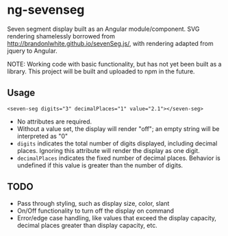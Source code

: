 # ng-sevenseg

Seven segment display built as an Angular module/component. SVG rendering shamelessly
borrowed from http://brandonlwhite.github.io/sevenSeg.js/, with rendering adapted
from jquery to Angular.

NOTE: Working code with basic functionality, but has not yet been built as a library. This
project will be built and uploaded to npm in the future.

## Usage

`<seven-seg digits="3" decimalPlaces="1" value="2.1"></seven-seg>`

* No attributes are required.
* Without a value set, the display will render "off"; an empty string will be interpreted as "0"
* `digits` indicates the total number of digits displayed, including decimal places.
Ignoring this attribute will render the display as one digit.
* `decimalPlaces` indicates the fixed number of decimal places. Behavior is undefined
if this value is greater than the number of digits.

## TODO

* Pass through styling, such as display size, color, slant
* On/Off functionality to turn off the display on command
* Error/edge case handling, like values that exceed the display capacity,
decimal places greater than display capacity, etc.
